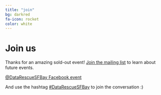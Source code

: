 ```yaml
---
title: "join"
bg: darkred
fa-icon: rocket  
color: white  
---
```


# Join us

Thanks for an amazing sold-out event! [Join the mailing list](http://eepurl.com/cBAYxL) to learn about future events.

<a class="btn btn-info btn-lg" href="https://twitter.com/DataRescueSFBay">
  <i class="fa fa-twitter"></i> @DataRescueSFBay
</a>

<a class="btn btn-primary btn-lg" href="https://www.facebook.com/events/1297000053703853/">
  <i class="fa fa-facebook"></i> Facebook event
</a>

And use the hashtag [#DataRescueSFBay](https://twitter.com/search?q=%23DataRescueSFBay&src=typd) to join the conversation :)
